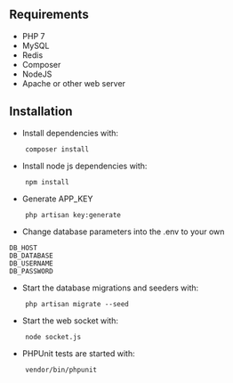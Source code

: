 ## Requirements

- PHP 7
- MySQL
- Redis
- Composer
- NodeJS
- Apache or other web server
## Installation

- Install dependencies with: 
```
    composer install
```
- Install node js dependencies with:
```
    npm install
```
- Generate APP_KEY
```
    php artisan key:generate
```
- Change database parameters into the .env to your own
```
DB_HOST
DB_DATABASE
DB_USERNAME
DB_PASSWORD
```
- Start the database migrations and seeders with:
```
    php artisan migrate --seed
```
- Start the web socket with:
```
    node socket.js
```
- PHPUnit tests are started with:
```
    vendor/bin/phpunit
```